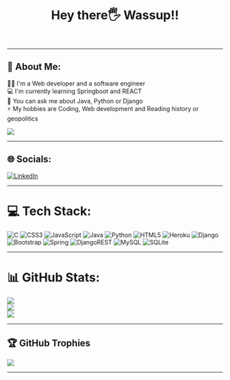 <h1 align="center">Hey there🖐 Wassup!!</h1>

<br>
<hr>

## 💫 About Me:
👨‍💻 I'm a Web developer and a software engineer<br>💻 I'm currently learning Springboot and REACT<br>💬 You can ask me about Java, Python or Django<br>⚡ My hobbies are Coding, Web development and Reading history or geopolitics

[![](https://visitcount.itsvg.in/api?id=rohan2035&label=Views&color=4&icon=5&pretty=true)](https://visitcount.itsvg.in)

___

## 🌐 Socials:
[![LinkedIn](https://img.shields.io/badge/LinkedIn-%230077B5.svg?logo=linkedin&logoColor=white)](https://linkedin.com/in/rohan-12-gupta) 

___

# 💻 Tech Stack:
![C](https://img.shields.io/badge/c-%2300599C.svg?style=for-the-badge&logo=c&logoColor=white) ![CSS3](https://img.shields.io/badge/css3-%231572B6.svg?style=for-the-badge&logo=css3&logoColor=white) ![JavaScript](https://img.shields.io/badge/javascript-%23323330.svg?style=for-the-badge&logo=javascript&logoColor=%23F7DF1E) ![Java](https://img.shields.io/badge/java-%23ED8B00.svg?style=for-the-badge&logo=java&logoColor=white) ![Python](https://img.shields.io/badge/python-3670A0?style=for-the-badge&logo=python&logoColor=ffdd54) ![HTML5](https://img.shields.io/badge/html5-%23E34F26.svg?style=for-the-badge&logo=html5&logoColor=white) ![Heroku](https://img.shields.io/badge/heroku-%23430098.svg?style=for-the-badge&logo=heroku&logoColor=white) ![Django](https://img.shields.io/badge/django-%23092E20.svg?style=for-the-badge&logo=django&logoColor=white) ![Bootstrap](https://img.shields.io/badge/bootstrap-%23563D7C.svg?style=for-the-badge&logo=bootstrap&logoColor=white) ![Spring](https://img.shields.io/badge/spring-%236DB33F.svg?style=for-the-badge&logo=spring&logoColor=white) ![DjangoREST](https://img.shields.io/badge/DJANGO-REST-ff1709?style=for-the-badge&logo=django&logoColor=white&color=ff1709&labelColor=gray) ![MySQL](https://img.shields.io/badge/mysql-%2300f.svg?style=for-the-badge&logo=mysql&logoColor=white) ![SQLite](https://img.shields.io/badge/sqlite-%2307405e.svg?style=for-the-badge&logo=sqlite&logoColor=white)

<hr>

# 📊 GitHub Stats:
![](https://github-readme-stats.vercel.app/api?username=Rohan2035&theme=dark&hide_border=false&include_all_commits=true&count_private=false)<br/>
![](https://github-readme-streak-stats.herokuapp.com/?user=Rohan2035&theme=dark&hide_border=false)<br/>
![](https://github-readme-stats.vercel.app/api/top-langs/?username=Rohan2035&theme=dark&hide_border=false&include_all_commits=true&count_private=false&layout=compact)

___

## 🏆 GitHub Trophies
![](https://github-profile-trophy.vercel.app/?username=Rohan2035&theme=gruvbox&no-frame=false&no-bg=false&margin-w=4)

___

<!-- Proudly created with GPRM ( https://gprm.itsvg.in ) -->

